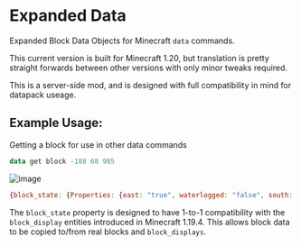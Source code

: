 # Expanded Data
Expanded Block Data Objects for Minecraft `data` commands.

This current version is built for Minecraft 1.20, but translation is pretty straight forwards between other versions with only minor tweaks required.

This is a server-side mod, and is designed with full compatibility in mind for datapack useage.

## Example Usage:
Getting a block for use in other data commands
```hs
data get block -188 68 985
```
![image](https://user-images.githubusercontent.com/11393734/221482680-96cd41a7-e530-416f-99d3-e2f71099343c.png)
```js
{block_state: {Properties: {east: "true", waterlogged: "false", south: "true", north: "false", west: "false"}, Name: "minecraft:white_stained_glass_pane"}, x: -188, y: 68, z: 985}
```
The `block_state` property is designed to have 1-to-1 compatibility with the `block_display` entities introduced in Minecraft 1.19.4. This allows block data to be copied to/from real blocks and `block_displays`.

